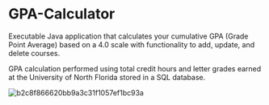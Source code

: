 # GPA-Calculator

Executable Java application that calculates your cumulative GPA (Grade Point Average) based on a 4.0 scale with functionality to add, update, and delete courses. 

GPA calculation performed using total credit hours and letter grades earned at the University of North Florida stored in a SQL database. 

![b2c8f866620bb9a3c31f1057ef1bc93a](https://user-images.githubusercontent.com/65798076/128568695-b5883891-5859-4cce-af90-d9bab4ad43b1.png)
